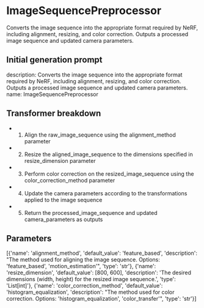 
# ImageSequencePreprocessor

Converts the image sequence into the appropriate format required by NeRF, including alignment, resizing, and color correction. Outputs a processed image sequence and updated camera parameters.

## Initial generation prompt
description: Converts the image sequence into the appropriate format required by NeRF,
  including alignment, resizing, and color correction. Outputs a processed image sequence
  and updated camera parameters.
name: ImageSequencePreprocessor


## Transformer breakdown
- 1. Align the raw_image_sequence using the alignment_method parameter
- 2. Resize the aligned_image_sequence to the dimensions specified in resize_dimension parameter
- 3. Perform color correction on the resized_image_sequence using the color_correction_method parameter
- 4. Update the camera parameters according to the transformations applied to the image sequence
- 5. Return the processed_image_sequence and updated camera_parameters as outputs

## Parameters
[{'name': 'alignment_method', 'default_value': 'feature_based', 'description': "The method used for aligning the image sequence. Options: 'feature_based', 'motion_estimation'", 'type': 'str'}, {'name': 'resize_dimension', 'default_value': [800, 600], 'description': 'The desired dimensions (width, height) for the resized image sequence.', 'type': 'List[int]'}, {'name': 'color_correction_method', 'default_value': 'histogram_equalization', 'description': "The method used for color correction. Options: 'histogram_equalization', 'color_transfer'", 'type': 'str'}]

        